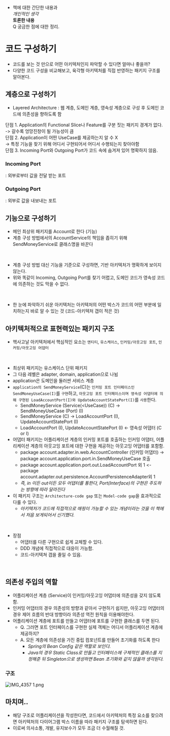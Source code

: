 - 책에 대한 간단한 내용과   
*개인적인 생각*   
**토론한 내용**   
Q 궁금한 점에 대한 정리.  

# 코드 구성하기 
- 코드를 보는 것 만으로 어떤 아키텍처인지 파악할 수 있다면 얼마나 좋을까?
- 다양한 코드 구성을 비교해보고, 육각형 아키텍처를 직접 반영하는 패키지 구조를 알아본다.

## 계층으로 구성하기 
- Layered Architecture : 웹 계층, 도메인 계층, 영속성 계층으로 구성 후 도메인 코드에 의존성을 향하도록 함

단점 1. Application의 Functional Slice나 Feature를 구분 짓는 패키지 경계가 없다.  
	-> 갈수록 엉망진창이 될 가능성이 큼  
단점 2. Application이 어떤 UseCase를 제공하는지 알 수 X  
	-> 특정 기능을 찾기 위해 어디서 구현되어서 어디서 수행되는지 찾아야함  
단점 3. Incoming Port와 Outgoing Port가 코드 속에 숨겨져 있어 명확하지 않음.  

### Incoming Port
: 외부로부터 값을 전달 받는 포트

### Outgoing Port
: 외부로 값을 내보내는 포트 

## 기능으로 구성하기
- 메인 최상위 패키지를 Account로 한다 (기능)  
- 계층 구성 방법에서의 AccountService의 책임을 좁히기 위해 SendMoneyService로 클래스명을 바꾼다  

<br>

- 계층 구성 방법 대신 기능을 기준으로 구성하면, 기반 아키텍처가 명확하게 보이지 않는다.
- 위와 똑같이 Incoming, Outgoing Port를 찾기 어렵고, 도메인 코드가 영속성 코드에 의존하는 것도 막을 수 없다.  

<br>

- 한 눈에 파악하기 쉬운 아키텍처는 아키텍처의 어떤 박스가 코드의 어떤 부분에 일치하는지 바로 알 수 있는 것 (코드-아키텍처 갭이 적은 것)

## 아키텍처적으로 표현력있는 패키지 구조 
- 헥사고날 아키텍처에서 핵심적인 요소는 `엔티티`, `유스케이스`, `인커밍/아웃고잉 포트`, `인커밍/아웃고잉 어댑터`

<br>
  
- 최상위 패키지는 유스케이스 단위 패키지  
- 그 다음 레벨은 adapter, domain, application으로 나뉨  
- application은 도메인을 둘러싼 서비스 계층  
- `application의 SendMoneyService`(C)는 `인커밍 포트 인터페이스인 SendMoneyUseCase(I)`를 `구현`하고, `아웃고잉 포트 인터페이스이며 영속성 어댑터에 의해 구현된 LoadAccountPort(I)와 UpdateAccountStatePort(I)`를 `사용`한다.
	- SendMoneyService (Service(<UseCase)) (C) -> SendMoneyUseCase (Port) (I)
	- SendMoneyService (C) -> LoadAccountPort (I), UpdateAccountStatePort (I)
	- LoadAccountPort (I), UpdateAccountStatePort (I) <- 영속성 어댑터 (C or I)
- 어댑터 패키지는 어플리케이션 계층의 인커밍 포트를 호출하는 인커밍 어댑터, 어플리케이션 계층의 아웃고잉 포트에 대한 구현을 제공하는 아웃고잉 어댑터를 포함함.
	- package account.adapter.in.web.AccountController (인커밍 어댑터) -> package account.application.port.in.SendMoneyUseCase 호출 
	- package account.application.port.out.LoadAccountPort 외 1 <- package account.adapter.out.persistence.AccountPersistenceAdapter외 1
	- *즉, in 이든 out이든 모두 어댑터를 통한다, Port(Interface)의 구현은 주도하는 방향에 따라 달라진다*
- 이 패키지 구조는 `Architecture-code gap` 또는 `Model-code gap`을 효과적으로 다룰 수 있다.
	- *아키텍처가 코드에 직접적으로 매핑이 가능할 수 있는 개념이라는 것을 이 책에서 처음 보게되어서 신기했다.*

<br>

- 장점
	- 어댑터를 다른 구현으로 쉽게 교체할 수 있다. 
	- DDD 개념에 직접적으로 대응이 가능함. 
	- 코드-아키텍쳐 갭을 줄일 수 있음.

<br>

## 의존성 주입의 역할 
- 어플리케이션 계층 (Service)이 인커밍/아웃고잉 어댑터에 의존성을 갖지 않도록 함.
- 인커밍 어댑터의 경우 의존성의 방향과 같아서 구현하기 쉽지만, 아웃고잉 어댑터의 경우 제어 흐름의 반대 방향이라 의존성 역전 원칙을 이용해야한다. 
- 어플리케이션 계층에 포트를 만들고 어댑터에 포트를 구현한 클래스를 두면 된다.
	- Q. 그러면 포트 인터페이스를 구현한 실제 객체는 어디서 어플리케이션 계층에 제공하지?
	- A. 모든 계층에 의존성을 가진 중립 컴포넌트를 만들어 초기화를 하도록 한다 
		- *Spring의 Bean Config 같은 역할로 보인다.*
		- *Java의 경우 Static Class로 만들고 인터페이스에 구체적인 클래스를 지정해준 뒤 Singleton으로 생성하면 Bean 초기화와 같지 않을까 생각된다.*

### 구조 
![IMG_4357 1.png](./IMG_4357.PNG)


## 마치며..
- 해당 구조로 어플리케이션을 작성한다면, 코드에서 아키텍처의 특정 요소를 찾으려면 아키텍처의 다이어그램 박스 이름을 따라 패키지 구조를 탐색하면 된다.
- 이로써 의사소통, 개발, 유지보수가 모두 조금 더 수월해질 것.
		

